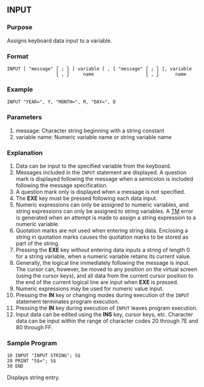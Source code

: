 ## INPUT 

### Purpose
Assigns keyboard data input to a variable.

### Format
```basic
INPUT [ "message" ⎧ ; ⎫ ] variable [ , [ "message" ⎧ ; ⎫ ], variable
                  ⎩ , ⎭     name                   ⎩ , ⎭      name
```

### Example
```basic
INPUT "YEAR=", Y, "MONTH=", M, "DAY=", D
```

### Parameters
1. message: Character string beginning with a string constant
2. variable name: Numeric variable name or string variable name

### Explanation
1. Data can be input to the specified variable from the keyboard.
2. Messages included in the `INPUT` statement are displayed. A question mark
is displayed following the message when a semicolon is included following
the message specification.
3. A question mark only is displayed when a message is not specified.
4. The **EXE** key must be pressed following each data input.
5. Numeric expressions can only be assigned to numeric variables, and 
string expressions can only be assigned to string variables. A 
[TM](../errors.md#tm-error) error is generated when an attempt is made to 
assign a string expression to a numeric variable.
6. Quotation marks are not used when entering string data. Enclosing a string
in quotation marks causes the quotation marks to be stored as part of the string.
7. Pressing the **EXE** key without entering data inputs a string of length 0
for a string variable, when a numeric variable retains its current value.
8. Generally, the logical line immediately following the message is input.
The cursor can, however, be moved to any position on the virtual screen
   (using the cursor keys), and all data from the current cursor
position to the end of the current logical line are input when **EXE** is 
pressed.
9. Numeric expressions may be used for numeric value input.
10. Pressing the **IN** key or changing modes during execution of the `INPUT`
statement terminates program execution.
11. Pressing the **IN** key during execution of `INPUT` leaves program
execution.
12. Input data can be edited using the **INS** key, cursor keys, etc.
    Character data can be input within the range of character codes 20 through 7E and 80 through FF.

### Sample Program

```basic
10 INPUT "INPUT STRING"; S$
20 PRINT "S$="; S$
30 END
```

Displays string entry.
